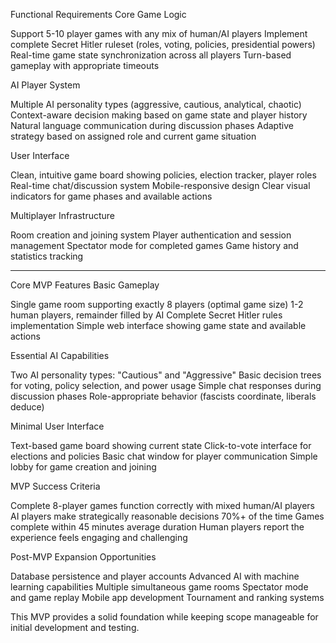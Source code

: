 Functional Requirements
Core Game Logic

Support 5-10 player games with any mix of human/AI players
Implement complete Secret Hitler ruleset (roles, voting, policies, presidential powers)
Real-time game state synchronization across all players
Turn-based gameplay with appropriate timeouts

AI Player System

Multiple AI personality types (aggressive, cautious, analytical, chaotic)
Context-aware decision making based on game state and player history
Natural language communication during discussion phases
Adaptive strategy based on assigned role and current game situation

User Interface

Clean, intuitive game board showing policies, election tracker, player roles
Real-time chat/discussion system
Mobile-responsive design
Clear visual indicators for game phases and available actions

Multiplayer Infrastructure

Room creation and joining system
Player authentication and session management
Spectator mode for completed games
Game history and statistics tracking


--------------

Core MVP Features
Basic Gameplay

Single game room supporting exactly 8 players (optimal game size)
1-2 human players, remainder filled by AI
Complete Secret Hitler rules implementation
Simple web interface showing game state and available actions

Essential AI Capabilities

Two AI personality types: "Cautious" and "Aggressive"
Basic decision trees for voting, policy selection, and power usage
Simple chat responses during discussion phases
Role-appropriate behavior (fascists coordinate, liberals deduce)

Minimal User Interface

Text-based game board showing current state
Click-to-vote interface for elections and policies
Basic chat window for player communication
Simple lobby for game creation and joining


MVP Success Criteria

Complete 8-player games function correctly with mixed human/AI players
AI players make strategically reasonable decisions 70%+ of the time
Games complete within 45 minutes average duration
Human players report the experience feels engaging and challenging

Post-MVP Expansion Opportunities

Database persistence and player accounts
Advanced AI with machine learning capabilities
Multiple simultaneous game rooms
Spectator mode and game replay
Mobile app development
Tournament and ranking systems

This MVP provides a solid foundation while keeping scope manageable for initial development and testing.    